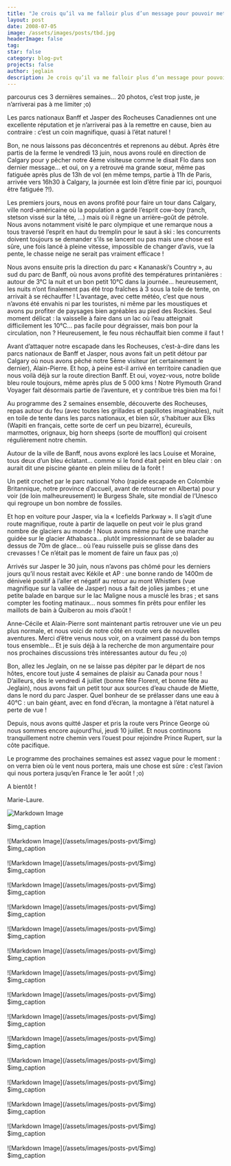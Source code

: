 ```yaml
---
title: "Je crois qu’il va me falloir plus d’un message pour pouvoir mettre"
layout: post
date: 2008-07-05
image: /assets/images/posts/tbd.jpg
headerImage: false
tag:
star: false
category: blog-pvt
projects: false
author: jeglain
description: Je crois qu’il va me falloir plus d’un message pour pouvoir mettre
---
```

parcourus ces 3 dernières semaines… 20 photos, c’est trop juste, je
n’arriverai pas à me limiter ;o)

Les parcs nationaux Banff et Jasper des Rocheuses Canadiennes ont une
excellente réputation et je n’arriverai pas à la remettre en cause,
bien au contraire : c’est un coin magnifique, quasi à l’état
naturel !

Bon, ne nous laissons pas déconcentrés et reprenons au début. Après
être partis de la ferme le vendredi 13 juin, nous avons roulé en
direction de Calgary pour y pêcher notre 4ème visiteuse comme le
disait Flo dans son dernier message… et oui, on y a retrouvé ma
grande sœur, même pas fatiguée après plus de 13h de vol (en même
temps, partie à 11h de Paris, arrivée vers 16h30 à Calgary, la
journée est loin d’être finie par ici, pourquoi être
fatiguée ?!).

Les premiers jours, nous en avons profité pour faire un tour dans
Calgary, ville nord-américaine où la population a gardé l’esprit
cow-boy (ranch, stetson vissé sur la tête, …) mais où il règne un
arrière-goût de pétrole. Nous avons notamment visité le parc
olympique et une remarque nous a tous traversé l’esprit en haut du
tremplin pour le saut à ski : les concurrents doivent toujours se
demander s’ils se lancent ou pas mais une chose est sûre, une fois
lancé à pleine vitesse, impossible de changer d’avis, vue la pente,
le chasse neige ne serait pas vraiment efficace !

Nous avons ensuite pris la direction du parc « Kananaski’s
Country », au sud du parc de Banff, où nous avons profité des
températures printanières : autour de 3°C la nuit et un bon petit
10°C dans la journée… heureusement, les nuits n’ont finalement pas
été trop fraîches à 3 sous la toile de tente, on arrivait à se
réchauffer ! L’avantage, avec cette météo, c’est que nous
n’avons été envahis ni par les touristes, ni même par les
moustiques et avons pu profiter de paysages bien agréables au pied des
Rockies. Seul moment délicat : la vaisselle à faire dans un lac où
l’eau atteignait difficilement les 10°C… pas facile pour
dégraisser, mais bon pour la circulation, non ? Heureusement, le feu
nous réchauffait bien comme il faut !

Avant d’attaquer notre escapade dans les Rocheuses, c’est-à-dire
dans les parcs nationaux de Banff et Jasper, nous avons fait un petit
détour par Calgary où nous avons pêché notre 5ème visiteur (et
certainement le dernier), Alain-Pierre. Et hop, à peine est-il arrivé
en territoire canadien que nous voilà déjà sur la route direction
Banff. Et oui, voyez-vous, notre bolide bleu roule toujours, même
après plus de 5 000 kms ! Notre Plymouth Grand Voyager fait
désormais partie de l’aventure, et y contribue très bien ma foi !

Au programme des 2 semaines ensemble, découverte des Rocheuses, repas
autour du feu (avec toutes les grillades et papillotes imaginables),
nuit en toile de tente dans les parcs nationaux, et bien sûr,
s’habituer aux Elks (Wapiti en français, cette sorte de cerf un peu
bizarre), écureuils, marmottes, orignaux, big horn sheeps (sorte de
moufflon) qui croisent régulièrement notre chemin.

Autour de la ville de Banff, nous avons exploré les lacs Louise et
Moraine, tous deux d’un bleu éclatant… comme si le fond était
peint en bleu clair : on aurait dit une piscine géante en plein milieu
de la forêt !

Un petit crochet par le parc national Yoho (rapide escapade en Colombie
Britannique, notre province d’accueil, avant de retourner en Alberta)
pour y voir (de loin malheureusement) le Burgess Shale, site mondial de
l’Unesco qui regroupe un bon nombre de fossiles.

Et hop en voiture pour Jasper, via la « Icefields Parkway ». Il
s’agit d’une route magnifique, route à partir de laquelle on peut
voir le plus grand nombre de glaciers au monde ! Nous avons même pu
faire une marche guidée sur le glacier Athabasca… plutôt
impressionnant de se balader au dessus de 70m de glace… où l’eau
ruisselle puis se glisse dans des crevasses ! Ce n’était pas le
moment de faire un faux pas ;o)

Arrivés sur Jasper le 30 juin, nous n’avons pas chômé pour les
derniers jours qu’il nous restait avec Kékile et AP : une bonne
rando de 1400m de dénivelé positif à l’aller et négatif au retour
au mont Whistlers (vue magnifique sur la vallée de Jasper) nous a fait
de jolies jambes ; et une petite balade en barque sur le lac Maligne
nous a musclé les bras ; et sans compter les footing matinaux… nous
sommes fin prêts pour enfiler les maillots de bain à Quiberon au mois
d’août !

Anne-Cécile et Alain-Pierre sont maintenant partis retrouver une vie un
peu plus normale, et nous voici de notre côté en route vers de
nouvelles aventures. Merci d’être venus nous voir, on a vraiment
passé du bon temps tous ensemble… Et je suis déjà à la recherche
de mon argumentaire pour nos prochaines discussions très intéressantes
autour du feu ;o)

Bon, allez les Jeglain, on ne se laisse pas dépiter par le départ de
nos hôtes, encore tout juste 4 semaines de plaisir au Canada pour
nous ! D’ailleurs, dès le vendredi 4 juillet (bonne fête Florent,
et bonne fête au Jeglain), nous avons fait un petit tour aux sources
d’eau chaude de Miette, dans le nord du parc Jasper. Quel bonheur de
se prélasser dans une eau à 40°C : un bain géant, avec en fond
d’écran, la montagne à l’état naturel à perte de vue !

Depuis, nous avons quitté Jasper et pris la route vers Prince George
où nous sommes encore aujourd’hui, jeudi 10 juillet. Et nous
continuons tranquillement notre chemin vers l’ouest pour rejoindre
Prince Rupert, sur la côte pacifique.

Le programme des prochaines semaines est assez vague pour le moment :
on verra bien où le vent nous portera, mais une chose est sûre :
c’est l’avion qui nous portera jusqu’en France le 1er
août ! ;o)

A bientôt !

Marie-Laure.

![Markdown Image](/assets/images/posts-pvt/$img)
<figcaption class="caption">$img_caption</figcaption>
<br>
![Markdown Image](/assets/images/posts-pvt/$img)
<figcaption class="caption">$img_caption</figcaption>
<br>
![Markdown Image](/assets/images/posts-pvt/$img)
<figcaption class="caption">$img_caption</figcaption>
<br>
![Markdown Image](/assets/images/posts-pvt/$img)
<figcaption class="caption">$img_caption</figcaption>
<br>
![Markdown Image](/assets/images/posts-pvt/$img)
<figcaption class="caption">$img_caption</figcaption>
<br>
![Markdown Image](/assets/images/posts-pvt/$img)
<figcaption class="caption">$img_caption</figcaption>
<br>
![Markdown Image](/assets/images/posts-pvt/$img)
<figcaption class="caption">$img_caption</figcaption>
<br>
![Markdown Image](/assets/images/posts-pvt/$img)
<figcaption class="caption">$img_caption</figcaption>
<br>
![Markdown Image](/assets/images/posts-pvt/$img)
<figcaption class="caption">$img_caption</figcaption>
<br>
![Markdown Image](/assets/images/posts-pvt/$img)
<figcaption class="caption">$img_caption</figcaption>
<br>
![Markdown Image](/assets/images/posts-pvt/$img)
<figcaption class="caption">$img_caption</figcaption>
<br>
![Markdown Image](/assets/images/posts-pvt/$img)
<figcaption class="caption">$img_caption</figcaption>
<br>
![Markdown Image](/assets/images/posts-pvt/$img)
<figcaption class="caption">$img_caption</figcaption>
<br>
![Markdown Image](/assets/images/posts-pvt/$img)
<figcaption class="caption">$img_caption</figcaption>
<br>
![Markdown Image](/assets/images/posts-pvt/$img)
<figcaption class="caption">$img_caption</figcaption>
<br>
![Markdown Image](/assets/images/posts-pvt/$img)
<figcaption class="caption">$img_caption</figcaption>
<br>
